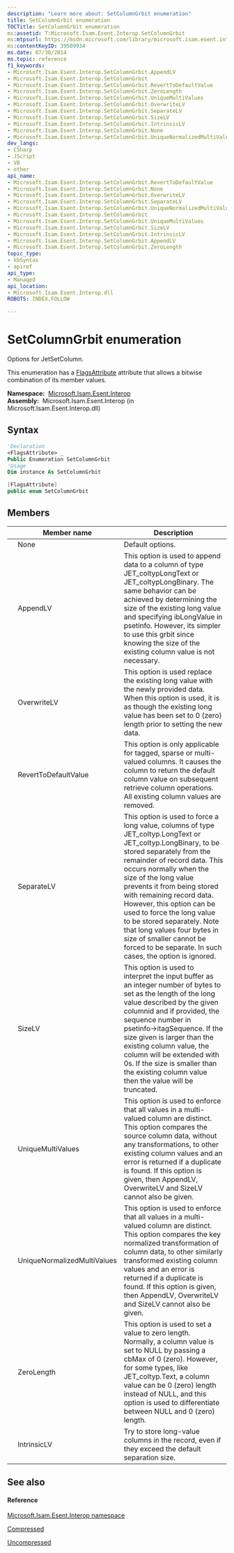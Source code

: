 ```yaml
---
description: "Learn more about: SetColumnGrbit enumeration"
title: SetColumnGrbit enumeration
TOCTitle: SetColumnGrbit enumeration
ms:assetid: T:Microsoft.Isam.Esent.Interop.SetColumnGrbit
ms:mtpsurl: https://msdn.microsoft.com/library/microsoft.isam.esent.interop.setcolumngrbit(v=EXCHG.10)
ms:contentKeyID: 39509934
ms.date: 07/30/2014
ms.topic: reference
f1_keywords:
- Microsoft.Isam.Esent.Interop.SetColumnGrbit.AppendLV
- Microsoft.Isam.Esent.Interop.SetColumnGrbit
- Microsoft.Isam.Esent.Interop.SetColumnGrbit.RevertToDefaultValue
- Microsoft.Isam.Esent.Interop.SetColumnGrbit.ZeroLength
- Microsoft.Isam.Esent.Interop.SetColumnGrbit.UniqueMultiValues
- Microsoft.Isam.Esent.Interop.SetColumnGrbit.OverwriteLV
- Microsoft.Isam.Esent.Interop.SetColumnGrbit.SeparateLV
- Microsoft.Isam.Esent.Interop.SetColumnGrbit.SizeLV
- Microsoft.Isam.Esent.Interop.SetColumnGrbit.IntrinsicLV
- Microsoft.Isam.Esent.Interop.SetColumnGrbit.None
- Microsoft.Isam.Esent.Interop.SetColumnGrbit.UniqueNormalizedMultiValues
dev_langs:
- CSharp
- JScript
- VB
- other
api_name: 
- Microsoft.Isam.Esent.Interop.SetColumnGrbit.RevertToDefaultValue
- Microsoft.Isam.Esent.Interop.SetColumnGrbit.None
- Microsoft.Isam.Esent.Interop.SetColumnGrbit.OverwriteLV
- Microsoft.Isam.Esent.Interop.SetColumnGrbit.SeparateLV
- Microsoft.Isam.Esent.Interop.SetColumnGrbit.UniqueNormalizedMultiValues
- Microsoft.Isam.Esent.Interop.SetColumnGrbit
- Microsoft.Isam.Esent.Interop.SetColumnGrbit.UniqueMultiValues
- Microsoft.Isam.Esent.Interop.SetColumnGrbit.SizeLV
- Microsoft.Isam.Esent.Interop.SetColumnGrbit.IntrinsicLV
- Microsoft.Isam.Esent.Interop.SetColumnGrbit.AppendLV
- Microsoft.Isam.Esent.Interop.SetColumnGrbit.ZeroLength
topic_type: 
- kbSyntax
- apiref
api_type: 
- Managed
api_location: 
- Microsoft.Isam.Esent.Interop.dll
ROBOTS: INDEX,FOLLOW

---
```


# SetColumnGrbit enumeration

Options for JetSetColumn.

This enumeration has a [FlagsAttribute](/dotnet/api/system.flagsattribute) attribute that allows a bitwise combination of its member values.

**Namespace:**  [Microsoft.Isam.Esent.Interop](./microsoft.isam.esent.interop-namespace.md)  
**Assembly:**  Microsoft.Isam.Esent.Interop (in Microsoft.Isam.Esent.Interop.dll)

## Syntax

``` vb
'Declaration
<FlagsAttribute> _
Public Enumeration SetColumnGrbit
'Usage
Dim instance As SetColumnGrbit
```

``` csharp
[FlagsAttribute]
public enum SetColumnGrbit
```

## Members

<table>
<thead>
<tr class="header">
<th></th>
<th>Member name</th>
<th>Description</th>
</tr>
</thead>
<tbody>
<tr class="odd">
<td></td>
<td>None</td>
<td>Default options.</td>
</tr>
<tr class="even">
<td></td>
<td>AppendLV</td>
<td>This option is used to append data to a column of type JET_coltypLongText or JET_coltypLongBinary. The same behavior can be achieved by determining the size of the existing long value and specifying ibLongValue in psetinfo. However, its simpler to use this grbit since knowing the size of the existing column value is not necessary.</td>
</tr>
<tr class="odd">
<td></td>
<td>OverwriteLV</td>
<td>This option is used replace the existing long value with the newly provided data. When this option is used, it is as though the existing long value has been set to 0 (zero) length prior to setting the new data.</td>
</tr>
<tr class="even">
<td></td>
<td>RevertToDefaultValue</td>
<td>This option is only applicable for tagged, sparse or multi-valued columns. It causes the column to return the default column value on subsequent retrieve column operations. All existing column values are removed.</td>
</tr>
<tr class="odd">
<td></td>
<td>SeparateLV</td>
<td>This option is used to force a long value, columns of type JET_coltyp.LongText or JET_coltyp.LongBinary, to be stored separately from the remainder of record data. This occurs normally when the size of the long value prevents it from being stored with remaining record data. However, this option can be used to force the long value to be stored separately. Note that long values four bytes in size of smaller cannot be forced to be separate. In such cases, the option is ignored.</td>
</tr>
<tr class="even">
<td></td>
<td>SizeLV</td>
<td>This option is used to interpret the input buffer as an integer number of bytes to set as the length of the long value described by the given columnid and if provided, the sequence number in psetinfo-&gt;itagSequence. If the size given is larger than the existing column value, the column will be extended with 0s. If the size is smaller than the existing column value then the value will be truncated.</td>
</tr>
<tr class="odd">
<td></td>
<td>UniqueMultiValues</td>
<td>This option is used to enforce that all values in a multi-valued column are distinct. This option compares the source column data, without any transformations, to other existing column values and an error is returned if a duplicate is found. If this option is given, then AppendLV, OverwriteLV and SizeLV cannot also be given.</td>
</tr>
<tr class="even">
<td></td>
<td>UniqueNormalizedMultiValues</td>
<td>This option is used to enforce that all values in a multi-valued column are distinct. This option compares the key normalized transformation of column data, to other similarly transformed existing column values and an error is returned if a duplicate is found. If this option is given, then AppendLV, OverwriteLV and SizeLV cannot also be given.</td>
</tr>
<tr class="odd">
<td></td>
<td>ZeroLength</td>
<td>This option is used to set a value to zero length. Normally, a column value is set to NULL by passing a cbMax of 0 (zero). However, for some types, like JET_coltyp.Text, a column value can be 0 (zero) length instead of NULL, and this option is used to differentiate between NULL and 0 (zero) length.</td>
</tr>
<tr class="even">
<td></td>
<td>IntrinsicLV</td>
<td>Try to store long-value columns in the record, even if they exceed the default separation size.</td>
</tr>
</tbody>
</table>


## See also

#### Reference

[Microsoft.Isam.Esent.Interop namespace](./microsoft.isam.esent.interop-namespace.md)

[Compressed](./windows7grbits.compressed-field.md)

[Uncompressed](./windows7grbits.uncompressed-field.md)

